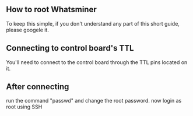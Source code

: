 ## How to root Whatsminer
To keep this simple, if you don't understand any part of this short guide, please googele it.
## Connecting to control board's TTL
You'll need to connect to the control board through the TTL pins located on it.
## After connecting
run the command "passwd" and change the root password. now login as root using SSH
